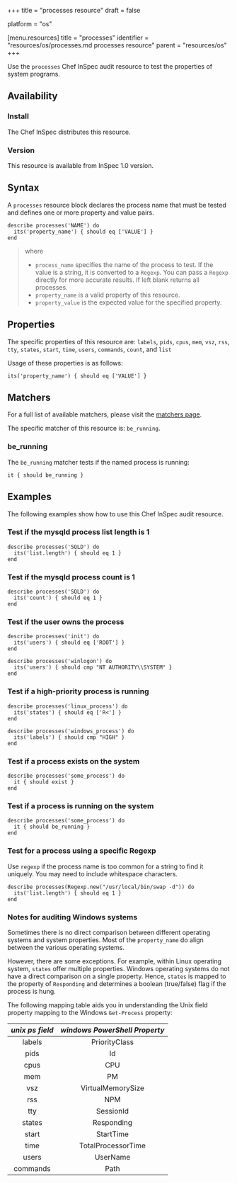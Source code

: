 +++
title = "processes resource"
draft = false

platform = "os"

[menu.resources]
    title = "processes"
    identifier = "resources/os/processes.md processes resource"
    parent = "resources/os"
+++

Use the `processes` Chef InSpec audit resource to test the properties of system programs.

## Availability

### Install

The Chef InSpec distributes this resource.

### Version

This resource is available from InSpec 1.0 version.

## Syntax

A `processes` resource block declares the process name that must be tested and defines one or more property and value pairs.

    describe processes('NAME') do
      its('property_name') { should eq ['VALUE'] }
    end

> where
>
> - `process_name` specifies the name of the process to test. If the value is a string, it is converted to a `Regexp`. You can pass a `Regexp` directly for more accurate results. If left blank returns all processes.
> - `property_name` is a valid property of this resource.
> - `property_value` is the expected value for the specified property.

## Properties

The specific properties of this resource are: `labels`, `pids`, `cpus`, `mem`, `vsz`, `rss`, `tty`, `states`, `start`, `time`, `users`, `commands`, `count`, and `list`

Usage of these properties is as follows:

    its('property_name') { should eq ['VALUE'] }

## Matchers

For a full list of available matchers, please visit the [matchers page](/reference/matchers/).

The specific matcher of this resource is: `be_running`.

### be_running

The `be_running` matcher tests if the named process is running:

    it { should be_running }

## Examples

The following examples show how to use this Chef InSpec audit resource.

### Test if the mysqld process list length is 1

    describe processes('SQLD') do
      its('list.length') { should eq 1 }
    end

### Test if the mysqld process count is 1

    describe processes('SQLD') do
      its('count') { should eq 1 }
    end

### Test if the user owns the process

    describe processes('init') do
      its('users') { should eq ['ROOT'] }
    end

    describe processes('winlogon') do
      its('users') { should cmp "NT AUTHORITY\\SYSTEM" }
    end

### Test if a high-priority process is running

    describe processes('linux_process') do
      its('states') { should eq ['R<'] }
    end

    describe processes('windows_process') do
      its('labels') { should cmp "HIGH" }
    end

### Test if a process exists on the system

    describe processes('some_process') do
      it { should exist }
    end

### Test if a process is running on the system

    describe processes('some_process') do
      it { should be_running }
    end

### Test for a process using a specific Regexp

Use `regexp` if the process name is too common for a string to find it uniquely. You may need to include whitespace characters.

    describe processes(Regexp.new("/usr/local/bin/swap -d")) do
      its('list.length') { should eq 1 }
    end

### Notes for auditing Windows systems

Sometimes there is no direct comparison between different operating systems and system properties. Most of the `property_name` do align between the various operating systems.

However, there are some exceptions. For example, within Linux operating system, `states` offer multiple properties. Windows operating systems do not have a direct comparison on a single property. Hence, `states` is mapped to the property of `Responding` and determines a boolean (true/false) flag if the process is hung.

The following mapping table aids you in understanding the Unix field property mapping to the Windows `Get-Process` property:

| _unix ps field_ | _windows PowerShell Property_ |
| :-------------: | :---------------------------: |
|     labels      |         PriorityClass         |
|      pids       |              Id               |
|      cpus       |              CPU              |
|       mem       |              PM               |
|       vsz       |       VirtualMemorySize       |
|       rss       |              NPM              |
|       tty       |           SessionId           |
|     states      |          Responding           |
|      start      |           StartTime           |
|      time       |      TotalProcessorTime       |
|      users      |           UserName            |
|    commands     |             Path              |
